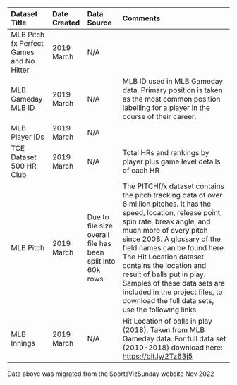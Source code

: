 |Dataset Title| Date Created | Data Source                                                | Comments                                                                                                                                                                                                                                                                                                                                                                                                                                             |
|:----|:-------------|:-----------------------------------------------------------|:-----------------------------------------------------------------------------------------------------------------------------------------------------------------------------------------------------------------------------------------------------------------------------------------------------------------------------------------------------------------------------------------------------------------------------------------------------|
|MLB Pitch fx Perfect Games and No Hitter| 2019 March   | N/A                                                        |                                                                                                                                                                                                                                                                                                                                                                                                                                                      |
|MLB Gameday MLB ID| 2019 March   | N/A                                                        | MLB ID used in MLB Gameday data. Primary position is taken as the most common position labelling for a player in the course of their career.                                                                                                                                                                                                                                                                                                         |
|MLB Player IDs| 2019 March   | N/A                                                        |                                                                                                                                                                                                                                                                                                                                                                                                                                                      |
|TCE Dataset 500 HR Club| 2019 March   | N/A                                                        | Total HRs and rankings by player plus game level details of each HR                                                                                                                                                                                                                                                                                                                                                                                                                                                     |
|MLB Pitch| 2019 March   | Due to file size overall file has been split into 60k rows | The PITCHf/x dataset contains the pitch tracking data of over 8 million pitches. It has the speed, location, release point, spin rate, break angle, and much more of every pitch since 2008. A glossary of the field names can be found here. The Hit Location dataset contains the location and result of balls put in play. Samples of these data sets are included in the project files, to download the full data sets, use the following links. |
|MLB Innings| 2019 March  | N/A                                                        | Hit Location of balls in play (2018). Taken from MLB Gameday data. For full data set (2010-2018) download here: https://bit.ly/2Tz63j5                                                                                                                                                                                                                                                                                                               |

Data above was migrated from the SportsVizSunday website Nov 2022 
